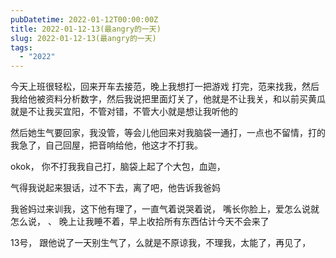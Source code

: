 ```yaml
---
pubDatetime: 2022-01-12T00:00:00Z
title: 2022-01-12-13(最angry的一天)
slug: 2022-01-12-13(最angry的一天)
tags:
  - "2022"
---
```


今天上班很轻松，回来开车去接范，晚上我想打一把游戏
打完，范来找我，然后我给他被资料分析数字，然后我说把里面灯关了，他就是不让我关，和以前买黄瓜就是不让我买宜阳，不管对错，不管大小就是想让我听他的

然后她生气要回家，我没管，等会儿他回来对我脑袋一通打，一点也不留情，打的我急了，自己回屋，把音响给他，他这才不打我。

okok， 你不打我我自己打，脑袋上起了个大包，血迦，

气得我说起来狠话，过不下去，离了吧，他告诉我爸妈

我爸妈过来训我，这下他有理了，一直气着说哭着说， 嘴长你脸上，爱怎么说就怎么说，
、
晚上让我睡不着，早上收拾所有东西估计今天不会来了

13号， 跟他说了一天别生气了，么就是不原谅我，不理我，太能了，再见了，
